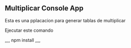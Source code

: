 ## Multiplicar Console App

Esta es una pplacacion para generar tablas de multiplicar

Ejecutar este comando

,,,,
npm install
,,,,